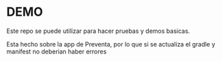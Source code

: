   # DEMO
  
Este repo se puede utilizar para hacer pruebas y demos basicas.

Esta hecho sobre la app de Preventa, por lo que si se actualiza el gradle y manifest no deberian haber errores